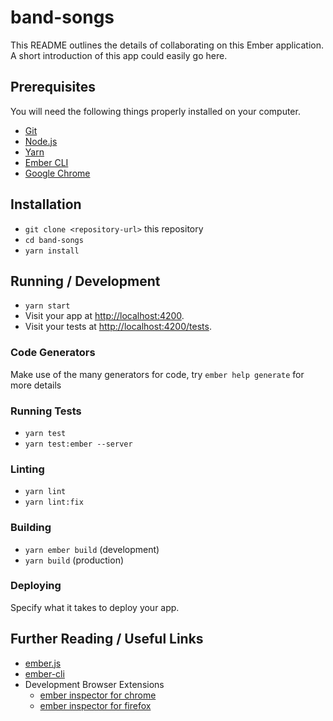 # band-songs

This README outlines the details of collaborating on this Ember application.
A short introduction of this app could easily go here.

## Prerequisites

You will need the following things properly installed on your computer.

-   [Git](https://git-scm.com/)
-   [Node.js](https://nodejs.org/)
-   [Yarn](https://yarnpkg.com/)
-   [Ember CLI](https://cli.emberjs.com/release/)
-   [Google Chrome](https://google.com/chrome/)

## Installation

-   `git clone <repository-url>` this repository
-   `cd band-songs`
-   `yarn install`

## Running / Development

-   `yarn start`
-   Visit your app at [http://localhost:4200](http://localhost:4200).
-   Visit your tests at [http://localhost:4200/tests](http://localhost:4200/tests).

### Code Generators

Make use of the many generators for code, try `ember help generate` for more details

### Running Tests

-   `yarn test`
-   `yarn test:ember --server`

### Linting

-   `yarn lint`
-   `yarn lint:fix`

### Building

-   `yarn ember build` (development)
-   `yarn build` (production)

### Deploying

Specify what it takes to deploy your app.

## Further Reading / Useful Links

-   [ember.js](https://emberjs.com/)
-   [ember-cli](https://cli.emberjs.com/release/)
-   Development Browser Extensions
    -   [ember inspector for chrome](https://chrome.google.com/webstore/detail/ember-inspector/bmdblncegkenkacieihfhpjfppoconhi)
    -   [ember inspector for firefox](https://addons.mozilla.org/en-US/firefox/addon/ember-inspector/)
